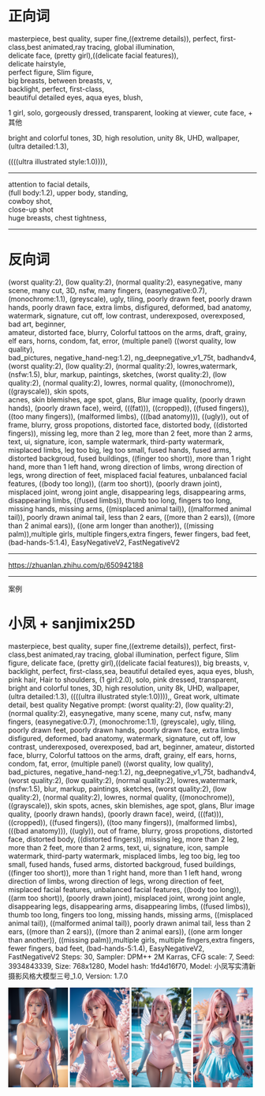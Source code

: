 # 正向词
masterpiece, best quality, super fine,((extreme details)), perfect, first-class,best animated,ray tracing, global illumination,  
delicate face, (pretty girl),((delicate facial features)),  
delicate hairstyle,   
perfect figure, Slim figure,  
big breasts, between breasts, v,  
backlight, perfect, first-class,  
beautiful detailed eyes, aqua eyes, blush,  

1 girl, solo, gorgeously dressed, transparent, looking at viewer, cute face, + 其他  

 bright and colorful tones, 3D, high resolution, unity 8k, UHD, wallpaper,(ultra detailed:1.3),  

((((ultra illustrated style:1.0)))),  


---
attention to facial details,  
(full body:1.2), upper body, standing,  
cowboy shot,    
close-up shot   
huge breasts, chest tightness,  

----

# 反向词
(worst quality:2), (low quality:2), (normal quality:2), easynegative, many scene, many cut, 3D, nsfw, many fingers, (easynegative:0.7), (monochrome:1.1), (greyscale), ugly, tiling, poorly drawn feet, 
poorly drawn hands, poorly drawn face, extra limbs, disfigured, deformed, bad anatomy, watermark, signature, cut off, low contrast, underexposed, overexposed, bad art, beginner,  
amateur, distorted face, blurry, Colorful tattoos on the arms, draft, grainy, elf ears, horns, condom, fat, error, (multiple panel) ((worst quality, low quality),  
bad_pictures, negative_hand-neg:1.2), ng_deepnegative_v1_75t, badhandv4, (worst quality:2), (low quality:2), (normal quality:2), lowres,watermark, (nsfw:1.5), 
blur, markup, paintings, sketches, (worst quality:2), (low quality:2), (normal quality:2), lowres, normal quality, ((monochrome)), ((grayscale)), skin spots,  
acnes, skin blemishes, age spot, glans, Blur image quality, (poorly drawn hands), (poorly drawn face), weird, (((fat))), ((cropped)), ((fused fingers)), 
((too many fingers)), (malformed limbs), (((bad anatomy))), ((ugly)), out of frame, blurry, gross propotions, distorted face, distorted body, ((distorted fingers)), 
missing leg, more than 2 leg, more than 2 feet, more than 2 arms, text, ui, signature, icon, sample watermark, third-party watermark, misplaced limbs, leg too big, 
leg too small, fused hands, fused arms, distorted backgroud, fused buildings, ((finger too short)), more than 1 right hand, more than 1 left hand, wrong direction of limbs, 
wrong direction of legs, wrong direction of feet, misplaced facial features, unbalanced facial features, ((body too long)), ((arm too short)), (poorly drawn joint), misplaced joint, 
wrong joint angle, disappearing legs, disappearing arms, disappearing limbs, ((fused limbs)), thumb too long, fingers too long, missing hands, missing arms, ((misplaced animal tail)), 
((malformed animal tail)), poorly drawn animal tail, less than 2 ears, ((more than 2 ears)), ((more than 2 animal ears)), ((one arm longer than another)), ((missing palm)),multiple girls, 
multiple fingers,extra fingers, fewer fingers, bad feet, (bad-hands-5:1.4), EasyNegativeV2, FastNegativeV2


---
https://zhuanlan.zhihu.com/p/650942188

--- 
案例

# 小凤 + sanjimix25D
masterpiece, best quality, super fine,((extreme details)), perfect, first-class,best animated,ray tracing, global illumination,
perfect figure, Slim figure,
delicate face, (pretty girl),((delicate facial features)),
big breasts, v,
backlight, perfect, first-class,sea,
beautiful detailed eyes, aqua eyes, blush, pink hair, Hair to shoulders,
(1 girl:2.0), solo, pink dressed, transparent,
bright and colorful tones, 3D, high resolution, unity 8k, UHD, wallpaper,(ultra detailed:1.3),
((((ultra illustrated style:1.0)))),, Great work, ultimate detail, best quality
Negative prompt: (worst quality:2), (low quality:2), (normal quality:2), easynegative, many scene, many cut, nsfw, many fingers, (easynegative:0.7), (monochrome:1.1), (greyscale), ugly, tiling, poorly drawn feet, poorly drawn hands, poorly drawn face, extra limbs, disfigured, deformed, bad anatomy, watermark, signature, cut off, low contrast, underexposed, overexposed, bad art, beginner,
amateur, distorted face, blurry, Colorful tattoos on the arms, draft, grainy, elf ears, horns, condom, fat, error, (multiple panel) ((worst quality, low quality),
bad_pictures, negative_hand-neg:1.2), ng_deepnegative_v1_75t, badhandv4, (worst quality:2), (low quality:2), (normal quality:2), lowres,watermark, (nsfw:1.5), blur, markup, paintings, sketches, (worst quality:2), (low quality:2), (normal quality:2), lowres, normal quality, ((monochrome)), ((grayscale)), skin spots,
acnes, skin blemishes, age spot, glans, Blur image quality, (poorly drawn hands), (poorly drawn face), weird, (((fat))), ((cropped)), ((fused fingers)), ((too many fingers)), (malformed limbs), (((bad anatomy))), ((ugly)), out of frame, blurry, gross propotions, distorted face, distorted body, ((distorted fingers)), missing leg, more than 2 leg, more than 2 feet, more than 2 arms, text, ui, signature, icon, sample watermark, third-party watermark, misplaced limbs, leg too big, leg too small, fused hands, fused arms, distorted backgroud, fused buildings, ((finger too short)), more than 1 right hand, more than 1 left hand, wrong direction of limbs, wrong direction of legs, wrong direction of feet, misplaced facial features, unbalanced facial features, ((body too long)), ((arm too short)), (poorly drawn joint), misplaced joint, wrong joint angle, disappearing legs, disappearing arms, disappearing limbs, ((fused limbs)), thumb too long, fingers too long, missing hands, missing arms, ((misplaced animal tail)), ((malformed animal tail)), poorly drawn animal tail, less than 2 ears, ((more than 2 ears)), ((more than 2 animal ears)), ((one arm longer than another)), ((missing palm)),multiple girls, multiple fingers,extra fingers, fewer fingers, bad feet, (bad-hands-5:1.4), EasyNegativeV2, FastNegativeV2
Steps: 30, Sampler: DPM++ 2M Karras, CFG scale: 7, Seed: 3934843339, Size: 768x1280, Model hash: 1fd4d16f70, Model: 小凤写实清新摄影风格大模型三号_1.0, Version: 1.7.0

<p>
 <a href="https://raw.githubusercontent.com/isonz/my-blog/main/StableDiffusion/images/00446-1627801711.png" target="_blank"><img src="https://raw.githubusercontent.com/isonz/my-blog/main/StableDiffusion/images/00446-1627801711.png" width="24%" /></a>
 <a href="https://raw.githubusercontent.com/isonz/my-blog/main/StableDiffusion/images/00464-2361592117.png" target="_blank"><img src="https://raw.githubusercontent.com/isonz/my-blog/main/StableDiffusion/images/00464-2361592117.png" width="24%" /></a>
  <a href="https://raw.githubusercontent.com/isonz/my-blog/main/StableDiffusion/images/00465-2361592118.png" target="_blank"><img src="https://raw.githubusercontent.com/isonz/my-blog/main/StableDiffusion/images/00465-2361592118.png" width="24%" /></a>
  <a href="https://raw.githubusercontent.com/isonz/my-blog/main/StableDiffusion/images/00467-2361592120.png" target="_blank"><img src="https://raw.githubusercontent.com/isonz/my-blog/main/StableDiffusion/images/00467-2361592120.png" width="24%" /></a>
</p>

# 
